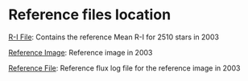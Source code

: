 # Reference files location

[R-I File](MeanRI100.txt): Contains the reference Mean R-I for 2510 stars in 2003

[Reference Image](m23_3.5_071.fit): Reference image in 2003

[Reference File](ref_revised_71.txt): Reference flux log file for the reference image in 2003
